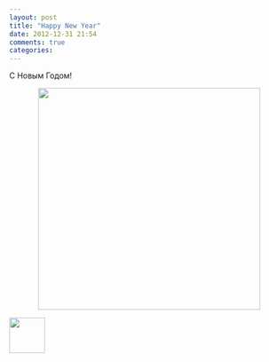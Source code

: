 ```yaml
---
layout: post
title: "Happy New Year"
date: 2012-12-31 21:54
comments: true
categories: 
---
```


C Новым Годом!

<div class="separator" style="clear: both; text-align: center;">
<a href="http://1.bp.blogspot.com/-YaDREL7cSlo/UOJaxGyo4UI/AAAAAAAAJPA/3X5hCsu-7RI/s1600/razbor_nyear.png" imageanchor="1" style="margin-left:1em; margin-right:1em"><img border="0" height="400" width="400" src="http://1.bp.blogspot.com/-YaDREL7cSlo/UOJaxGyo4UI/AAAAAAAAJPA/3X5hCsu-7RI/s400/razbor_nyear.png" /></a></div>

<audio preload="none">
  <source src="http://traffic.libsyn.com/razborpoletov/razbor_new_year.mp3" type="audio/mp3" />
  Your browser does not support the audio tag.
</audio>

<a href="http://traffic.libsyn.com/razborpoletov/razbor_new_year.mp3" imageanchor="1" style="clear: left; margin-bottom: 1em; margin-left: auto; margin-right: 2em;"><img border="0" height="64" src="http://2.bp.blogspot.com/-qkfh8Q--dks/T0gixAMzuII/AAAAAAAAHD0/O5LbF3vvBNQ/s200/1330127522_mp3.png" width="64" /></a>
